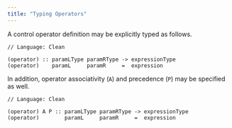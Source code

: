 ```yaml
---
title: "Typing Operators"
---
```


A control operator definition may be explicitly typed as follows.

```
// Language: Clean

(operator) :: paramLType paramRType -> expressionType
(operator)    paramL     paramR     =  expression
```

In addition, operator associativity (`A`) and precedence (`P`) may be specified as well.

```
// Language: Clean

(operator) A P :: paramLType paramRType -> expressionType
(operator)        paramL     paramR     =  expression
```